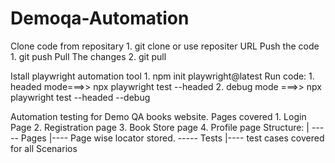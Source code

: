 # Demoqa-Automation

Clone code from repositary
    1. git clone or use repositer URL
Push the code 
    1. git push
Pull The changes
    2. git pull

Istall playwright automation tool
    1. npm init playwright@latest
Run code:
    1. headed mode===>> npx playwright test  --headed 
    2. debug mode ===>>  npx playwright test  --headed  --debug

Automation testing for Demo QA books website.
    Pages covered
        1. Login Page
        2. Registration page
        3. Book Store page
        4. Profile page
    Structure:
        |
        ----- Pages
                |---- Page wise locator stored.
        ----- Tests
                |---- test cases covered for all Scenarios
